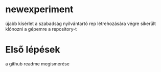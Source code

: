 # newexperiment
újabb kísérlet a szabadság nyilvántartó rep létrehozására
végre sikerült klónozni a gépemre a repository-t
# Első lépések
a github readme megismerése